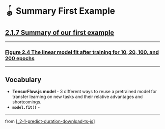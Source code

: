 # 🪀 Summary First Example

## [**2.1.7** Summary of our first example](https://livebook.manning.com/book/deep-learning-with-javascript/chapter-2/88)

---

### [**Figure 2.4** The linear model fit after training for 10, 20, 100, and 200 epochs](https://livebook.manning.com/book/deep-learning-with-javascript/chapter-2/ch02fig04)

---

## **Vocabulary**

- **TensorFlow.js model** - 3 different ways to reuse a pretrained model for transfer learning on new tasks and their relative advantages and shortcomings.
- **`model.fit()`** -

---

from [[_2-1-predict-duration-download-ts-js]]

[//begin]: # "Autogenerated link references for markdown compatibility"
[_2-1-predict-duration-download-ts-js]: _2-1-predict-duration-download-ts-js.md "🪀 Predict TF.js Download"
[//end]: # "Autogenerated link references"
